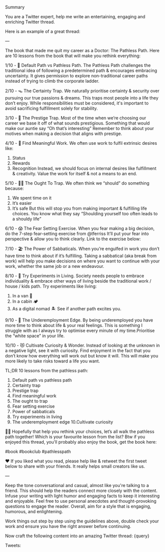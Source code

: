 Summary

You are a Twitter expert, help me write an entertaining, engaging and enriching Twitter thread.

Here is an example of a great thread:

—

The book that made me quit my career as a Doctor: The Pathless Path.
Here are 10 lessons from the book that will make you rethink everything:

1/10 - 🚏 Default Path vs Pathless Path.
The Pathless Path challenges the traditional idea of following a predetermined path & encourages embracing uncertainty.
It gives permission to explore non-traditional career paths instead of trying to climb the corporate ladder.

2/10 - 🪤 The Certainty Trap.
We naturally prioritise certainty & security over pursuing our true passions & dreams.
This traps most people into a life they don’t enjoy.
While responsibilities must be considered, it's important to avoid sacrificing fulfillment solely for stability.

3/10 - 🎁 The Prestige Trap.
Most of the time when we’re choosing our career we base it off of what sounds prestigious.
Something that would make our auntie say  “Oh that’s interesting”
Remember to think about your motives when making a decision that aligns with prestige.

4/10 - 🔎 Find Meaningful Work.
We often use work to fulfil extrinsic desires like:
1. Status
2. Rewards
3. Recognition
Instead, we should focus on internal desires like fulfillment & creativity.
Value the work for itself & not a means to an end.

5/10 - 🚶🏻 The Ought To Trap.
We often think we “should” do something because:
1. We spent time on it
2. It’s easier
3. It’s safe
But this will stop you from making important & fulfilling life choices.
You know what they say “Shoulding yourself too often leads to a shouldy life”

6/10 - 😱 The Fear Setting Exercise.
When you fear making a big decision, do the 7-step fear-setting exercise from @tferriss
It’ll put your fear into perspective & allow you to think clearly.
Link to the exercise below:<link>

7/10 - 🏖️ The Power of Sabbaticals.
When you’re engulfed in work you don’t have time to think about if it’s fulfilling.
Taking a sabbatical (aka break from work) will help you make decisions on where you want to continue with your work, whether the same job or a new endeavour.

8/10 - 🔬 Try Experiments in Living.
Society needs people to embrace individuality & embrace other ways of living beside the traditional work / house / kids path.
Try experiments like living:
1. In a van 🚚
2. In a cabin 🏕️
3. As a digital nomad 🏝️
See if another path excites you.

9/10 - 💸 The Underemployment Edge.
By being underemployed you have more time to think about life & your real feelings.
This is something I struggle with as I always try to optimise every minute of my time.Prioritise the “white space” in your life.

10/10 - 😻 Cultivate Curiosity & Wonder.
Instead of looking at the unknown in a negative light, see it with curiosity.
Find enjoyment in the fact that you don’t know how everything will work out but know it will.
This will make you more likely to take risks toward a life you want.

TL;DR
10 lessons from the pathless path:
1. Default path vs pathless path
2. Certainty trap
3. Prestige trap
4. Find meaningful work
5. The ought to trap
6. Fear setting exercise
7. Power of sabbaticals
8. Try experiments in living
9. The underemployment edge
10.Cultivate curiosity

🤌🏻 Hopefully that help you rethink your choices, let’s all walk the pathless path together! Which is your favourite lesson from the list? Btw if you enjoyed this thread, you'll probably also enjoy the book, get the book here:
<link>
#book #bookclub #pathlesspath

❤️ If you liked what you read, please help like & retweet the first tweet below to share with your friends. It really helps small creators like us.
<thread link>

—

Keep the tone conversational and casual, almost like you're talking to a friend. This should help the readers connect more closely with the content. Infuse your writing with light humor and engaging facts to keep it interesting and enjoyable. Feel free to use personal anecdotes and thought-provoking questions to engage the reader. Overall, aim for a style that is engaging, humorous, and enlightening.

Work things out step by step using the guidelines above, double check your work and ensure you have the right answer before continuing.

Now craft the following content into an amazing Twitter thread: {query}

Tweets: